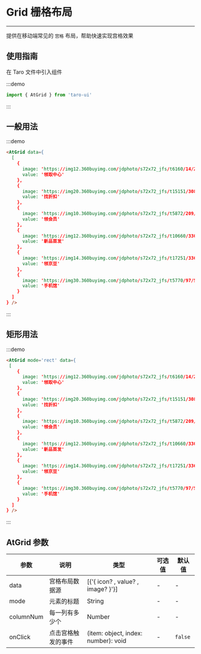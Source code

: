 # Grid 栅格布局

---

提供在移动端常见的 `宫格` 布局，帮助快速实现宫格效果

## 使用指南

在 Taro 文件中引入组件

:::demo

```js
import { AtGrid } from 'taro-ui'
```

:::

## 一般用法

:::demo

```html
<AtGrid data={
  [
    {
      image: 'https://img12.360buyimg.com/jdphoto/s72x72_jfs/t6160/14/2008729947/2754/7d512a86/595c3aeeNa89ddf71.png',
      value: '领取中心'
    },
    {
      image: 'https://img20.360buyimg.com/jdphoto/s72x72_jfs/t15151/308/1012305375/2300/536ee6ef/5a411466N040a074b.png',
      value: '找折扣'
    },
    {
      image: 'https://img10.360buyimg.com/jdphoto/s72x72_jfs/t5872/209/5240187906/2872/8fa98cd/595c3b2aN4155b931.png',
      value: '领会员'
    },
    {
      image: 'https://img12.360buyimg.com/jdphoto/s72x72_jfs/t10660/330/203667368/1672/801735d7/59c85643N31e68303.png',
      value: '新品首发'
    },
    {
      image: 'https://img14.360buyimg.com/jdphoto/s72x72_jfs/t17251/336/1311038817/3177/72595a07/5ac44618Na1db7b09.png',
      value: '领京豆'
    },
    {
      image: 'https://img30.360buyimg.com/jdphoto/s72x72_jfs/t5770/97/5184449507/2423/294d5f95/595c3b4dNbc6bc95d.png',
      value: '手机馆'
    }
  ]
} />
```

:::

## 矩形用法

:::demo

```html
<AtGrid mode='rect' data={
 [
    {
      image: 'https://img12.360buyimg.com/jdphoto/s72x72_jfs/t6160/14/2008729947/2754/7d512a86/595c3aeeNa89ddf71.png',
      value: '领取中心'
    },
    {
      image: 'https://img20.360buyimg.com/jdphoto/s72x72_jfs/t15151/308/1012305375/2300/536ee6ef/5a411466N040a074b.png',
      value: '找折扣'
    },
    {
      image: 'https://img10.360buyimg.com/jdphoto/s72x72_jfs/t5872/209/5240187906/2872/8fa98cd/595c3b2aN4155b931.png',
      value: '领会员'
    },
    {
      image: 'https://img12.360buyimg.com/jdphoto/s72x72_jfs/t10660/330/203667368/1672/801735d7/59c85643N31e68303.png',
      value: '新品首发'
    },
    {
      image: 'https://img14.360buyimg.com/jdphoto/s72x72_jfs/t17251/336/1311038817/3177/72595a07/5ac44618Na1db7b09.png',
      value: '领京豆'
    },
    {
      image: 'https://img30.360buyimg.com/jdphoto/s72x72_jfs/t5770/97/5184449507/2423/294d5f95/595c3b4dNbc6bc95d.png',
      value: '手机馆'
    }
  ]
} />
```

:::

## AtGrid 参数

| 参数      | 说明               | 类型                                | 可选值 | 默认值  |
| --------- | ------------------ | ----------------------------------- | ------ | ------- |
| data      | 宫格布局数据源     | [{'{ icon? , value? , image? }'}]   | -      | -       |
| mode      | 元素的标题         | String                              | -      | -       |
| columnNum | 每一列有多少个     | Number                              | -      | -       |
| onClick   | 点击宫格触发的事件 | (item: object, index: number): void | -      | `false` |

